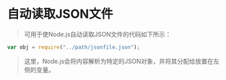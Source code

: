 # 自动读取JSON文件

> 可用于使Node.js自动读取JSON文件的代码如下所示：

```js
var obj = require("../path/jsonfile.json");

``` 

> 这里，Node.js会将内容解析为特定的JSON对象，并将其分配给放置在左侧的变量。

